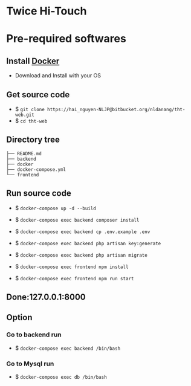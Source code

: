 # Twice Hi-Touch


# Pre-required softwares

## Install [Docker](https://www.docker.com/get-started)
* Download and Install with your OS

## Get source code

* $ `git clone https://hai_nguyen-NLJP@bitbucket.org/nldanang/tht-web.git`
* $ `cd tht-web`

## Directory tree 

```
├── README.md
├── backend
├── docker
├── docker-compose.yml
└── frontend
```

## Run source code

* $ `docker-compose up -d --build`
* $ `docker-compose exec backend composer install`
* $ `docker-compose exec backend cp .env.example .env`
* $ `docker-compose exec backend php artisan key:generate`
* $ `docker-compose exec backend php artisan migrate`


* $ `docker-compose exec frontend npm install`
* $ `docker-compose exec frontend npm run start`


## Done:127.0.0.1:8000 


## Option 

### Go to backend run
* $ `docker-compose exec backend /bin/bash`

### Go to Mysql run
* $ `docker-compose exec db /bin/bash`